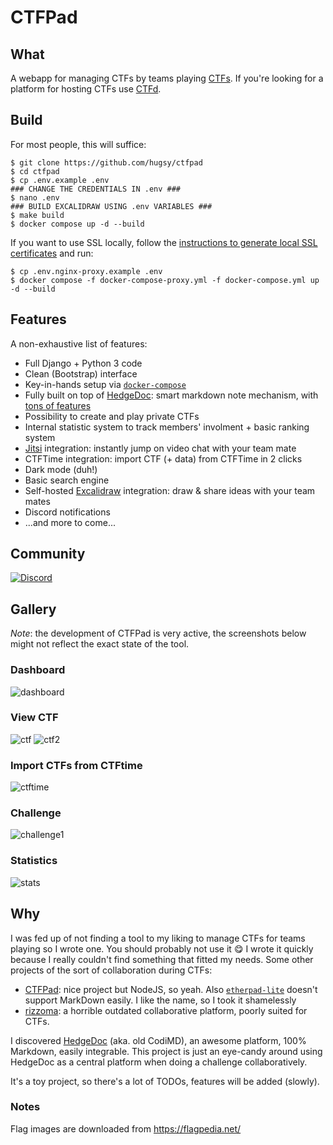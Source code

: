 # CTFPad

## What

A webapp for managing CTFs by teams playing [CTFs](https://en.wikipedia.org/wiki/Wargame_(hacking)). If you're looking for a platform for hosting CTFs use [CTFd](https://github.com/ctfd/ctfd).


## Build


For most people, this will suffice:

```
$ git clone https://github.com/hugsy/ctfpad
$ cd ctfpad
$ cp .env.example .env
### CHANGE THE CREDENTIALS IN .env ###
$ nano .env
### BUILD EXCALIDRAW USING .env VARIABLES ###
$ make build
$ docker compose up -d --build
```

If you want to use SSL locally, follow the [instructions to generate local SSL certificates](./conf/README.md)
and run:

```
$ cp .env.nginx-proxy.example .env
$ docker compose -f docker-compose-proxy.yml -f docker-compose.yml up -d --build

```

## Features

A non-exhaustive list of features:

 - Full Django + Python 3 code
 - Clean (Bootstrap) interface
 - Key-in-hands setup via [`docker-compose`](https://docs.docker.com/compose)
 - Fully built on top of [HedgeDoc](https://github.com/hedgedoc/hedgedoc): smart markdown note mechanism, with [tons of features](https://demo.hedgedoc.org/features)
 - Possibility to create and play private CTFs
 - Internal statistic system to track members' involment + basic ranking system
 - [Jitsi](https://meet.jit.si) integration: instantly jump on video chat with your team mate
 - CTFTime integration: import CTF (+ data) from CTFTime in 2 clicks
 - Dark mode (duh!)
 - Basic search engine
 - Self-hosted [Excalidraw](https://github.com/excalidraw/excalidraw) integration: draw & share ideas with your team mates
 - Discord notifications
 - ...and more to come...

## Community ##

[![Discord](https://img.shields.io/badge/Discord-CTFPad-green)](https://discord.gg/fYsAjvsdQT) 

## Gallery

_Note_: the development of CTFPad is very active, the screenshots below might not reflect the exact state of the tool.

### Dashboard

![dashboard](https://i.imgur.com/vWvgjQ1.png)

### View CTF

![ctf](https://i.imgur.com/kEJo9Jj.png)
![ctf2](https://i.imgur.com/fe3vvfC.png)

### Import CTFs from CTFtime

![ctftime](https://i.imgur.com/TnOupMe.png)


### Challenge

![challenge1](https://i.imgur.com/YRvXs3u.png)


### Statistics

![stats](https://i.imgur.com/PGsPztU.png)





## Why

I was fed up of not finding a tool to my liking to manage CTFs for teams playing so I wrote one. You should probably not use it 😋 I wrote it quickly because I really couldn't find something that fitted my needs. Some other projects of the sort of collaboration during CTFs:

 - [CTFPad](https://github.com/StratumAuhuur/CTFPad): nice project but NodeJS, so yeah. Also  [`etherpad-lite`](https://yopad.eu) doesn't support MarkDown easily. I like the name, so I took it shamelessly
 - [rizzoma](http://rizzoma.com/): a horrible outdated collaborative platform, poorly suited for CTFs.

I discovered [HedgeDoc](https://demo.hedgedoc.org/features?both) (aka. old CodiMD), an awesome platform, 100% Markdown, easily integrable. This project is just an eye-candy around using HedgeDoc as a central platform when doing a challenge collaboratively.

It's a toy project, so there's a lot of TODOs, features will be added (slowly).

### Notes

Flag images are downloaded from https://flagpedia.net/
